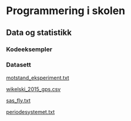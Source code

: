 # Programmering i skolen 

## Data og statistikk

### Kodeeksempler 

### Datasett
[motstand_eksperiment.txt](datasett/motstand_eksperiment.txt)

[wikelski_2015_gps.csv](datasett/wikelski_2015_gps.csv)

[sas_fly.txt](datasett/sas_fly.txt)

[periodesystemet.txt](datasett/periodesystemet.txt)

